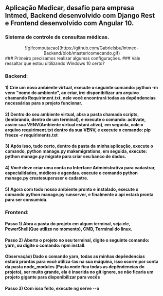 ## Aplicação Medicar, desafio para empresa Intmed, Backend desenvolvido com Django Rest e Frontend desenvolvido com Angular 10.
### Sistema de controle de consultas médicas.
<div align="center">
![gifcomputacao](https://github.com/Gabrielsbu/Intmed-Backend/blob/master/comecando.gif)
 </div>
### Primeiro precisamos realizar algumas configurações.
### Vale ressaltar que estou ultilizando Windows 10 certo?

### Backend:
#### 1) Crie um novo ambiente virtual, execute o seguinte comando: python -m venv "nome do ambiente", ao criar, irei disponibilizar um arquivo chamando Requiriment.txt, nele você encontrará todas as depêndencias necessárias para o projeto funcionar.
#### 2) Dentro do seu ambiente virtual, abra a pasta chamada scripts, (lembrando, dentro de um terminal), e execute o comando: activate, assim sua VENV(Ambiente virtual estará ativo), em seguida, cole o arquivo requiriment.txt dentro da sua VENV, e execute o comando: pip freeze -r requiriments.txt
#### 3) Após isso, tudo certo, dentro da pasta da minha aplicação, execute o comando, python manage.py makemigrations, em seguida, execute: python manage.py migrate para criar seu banco de dados.
#### 4) Você deve criar uma conta na Interface Administrativa para cadastrar, especialidades, médicos e agendas. execute o comando python manage.py createsuperuser e cadastre.
#### 5) Agora com todo nosso ambiente pronto e instalado, execute o comando python manage.py runserver, e finalmente a api estará pronta para ser consumida.

### Frontend:
#### Passo 1) Abra a pasta do projeto em algum terminal, seja ele, PowerShell(Que utilizo no momento), CMD, Terminal do linux.
#### Passo 2) Aberto o projeto no seu terminal, digite o seguinte comando: yarn, ou digite o comando: npm install.
#### Observação) Dado o comando yarn, todas as minhas depêndencias estará prontas para você utiliza-las na sua máquina, isso ocorre por conta da pasta node_modules (Pasta onde fica todas as depêndencias do projeto), ser muito grande, ela é inserida no git ignore, se não ficaria um projeto gigante para disponibilizar para vocês
#### Passo 3) Com isso feito, execute ng serve --o


